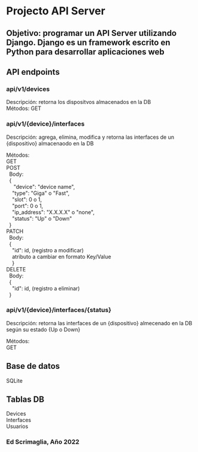 # Projecto API Server

## Objetivo: programar un API Server utilizando Django. Django es un framework escrito en Python para desarrollar aplicaciones web

## API endpoints

### api/v1/devices

Descripción: retorna los dispositvos almacenados en la DB  
Métodos:
GET  

### api/v1/{device}/interfaces

Descripción: agrega, elimina, modifica y retorna las interfaces de un {dispositivo} almacenaodo en la DB  

Métodos:  
GET  
POST  
&nbsp;&nbsp;Body:  
&nbsp;&nbsp;{  
&nbsp;&nbsp;&nbsp;&nbsp;&nbsp;"device": "device name",  
&nbsp;&nbsp;&nbsp;&nbsp;"type": "Giga" o "Fast",  
&nbsp;&nbsp;&nbsp;&nbsp;"slot": 0 o 1,  
&nbsp;&nbsp;&nbsp;&nbsp;"port": 0 o 1,  
&nbsp;&nbsp;&nbsp;&nbsp;"ip_address": "X.X.X.X" o "none",  
&nbsp;&nbsp;&nbsp;&nbsp;"status": "Up" o "Down"  
&nbsp;&nbsp;}  
PATCH  
&nbsp;&nbsp;Body:  
&nbsp;&nbsp;{  
&nbsp;&nbsp;&nbsp;&nbsp;"id": id, (registro a modificar)  
&nbsp;&nbsp;&nbsp;&nbsp;atributo a cambiar en formato Key/Value  
&nbsp;&nbsp;&nbsp;&nbsp;}  
DELETE  
&nbsp;&nbsp;Body:  
&nbsp;&nbsp;{  
&nbsp;&nbsp;&nbsp;&nbsp;"id": id, (registro a eliminar)  
&nbsp;&nbsp;}  

### api/v1/{device}/interfaces/{status}

Descripción: retorna las interfaces de un {dispositivo} almecenado en la DB según su estado {Up o Down}  

Métodos:  
GET  

## Base de datos

SQLite  

## Tablas DB

Devices  
Interfaces  
Usuarios  

### Ed Scrimaglia, Año 2022
